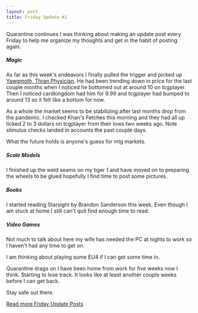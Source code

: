 ```yaml
---
layout: post
title: Friday Update #1
---
```


Quarantine continues I was thinking about making an update post every Friday to help me organize my thoughts and get in the habit of posting again.

##### Magic
As far as this week's endeavors I finally pulled the trigger and picked up [Yawgmoth, Thran Physician](https://scryfall.com/card/mh1/116/yawgmoth-thran-physician). He had been trending down in price for the last couple months when I noticed he bottomed out at around 10 on tcgplayer. Then I noticed cardkingdom had him for 9.99 and tcgplayer had bumped to around 13 so it felt like a bottom for now.

As a whole the market seems to be stabilizing after last months drop from the pandemic. I checked Khan's Fetches this morning and they had all up ticked 2 to 3 dollars on tcgplayer from their lows two weeks ago. Note stimulus checks landed in accounts the past couple days.

What the future holds is anyone's guess for mtg markets.

##### Scale Models
I finished up the weld seams on my tiger 1 and have moved on to preparing the wheels to be glued hopefully I find time to post some pictures.

##### Books
I started reading Starsight by Brandon Sanderson this week. Even though I am stuck at home I still can't quit find enough time to read.

##### Video Games
Not much to talk about here my wife has needed the PC at nights to work so I haven't had any time to get on.

I am thinking about playing some EU4 if I can get some time in.


Quarantine drags on I have been home from work for five weeks now I think. Starting to lose track. It looks like at least another couple weeks before I can get back.

Stay safe out there.

[Read more Friday Update Posts](https://tactictalisman.github.io/friday/)
